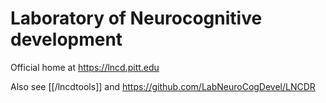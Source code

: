 # Laboratory of Neurocognitive development

Official home at https://lncd.pitt.edu 

Also see [[/lncdtools]] and https://github.com/LabNeuroCogDevel/LNCDR

